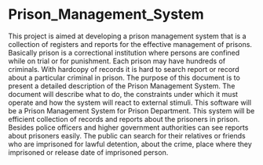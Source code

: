 # Prison_Management_System
This project is aimed at developing a prison management system that is a collection of registers and reports for the effective management of prisons. Basically prison is a correctional institution where persons are confined while on trial or for punishment. Each prison may have hundreds of criminals. With hardcopy of records it is hard to search report or record about a particular criminal in prison. The purpose of this document is to present a detailed description of the Prison Management System. The document will describe what to do, the constraints under which it must operate and how the system will react to external stimuli. This software will be a Prison Management System for Prison Department. This system will be efficient collection of records and reports about the prisoners in prison. Besides police officers and higher government authorities can see reports about prisoners easily. The public can search for their relatives or friends who are imprisoned for lawful detention, about the crime, place where they imprisoned or release date of imprisoned person.
